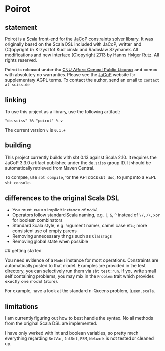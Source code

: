 # Poirot

## statement

Poirot is a Scala front-end for the [JaCoP](https://github.com/Sciss/jacop) constraints solver library. It was
originally based on the Scala DSL included with JaCoP, written and (C)opyright by Krzysztof Kuchcinski and
Radoslaw Szymanek. All modifications and new interface (C)opyright 2013 by Hanns Holger Rutz. All rights reserved.

Poirot is released under the [GNU Affero General Public License](http://github.com/Sciss/Poirot/blob/master/LICENSE)
and comes with absolutely no warranties. Please see the [JaCoP](http://jacop.osolpro.com/index.php?option=com_content&view=article&id=5&Itemid=2)
website for supplementary AGPL terms. To contact the author, send an email to `contact at sciss.de`

## linking

To use this project as a library, use the following artifact:

    "de.sciss" %% "poirot" % v

The current version `v` is `0.1.+`

## building

This project currently builds with sbt 0.13 against Scala 2.10. It requires the JaCoP 3.3.0 artifact published under
the `de.sciss` group ID. It should be automatically retrieved from Maven Central.

To compile, use `sbt compile`, for the API docs `sbt doc`, to jump into a REPL `sbt console`.

## differences to the original Scala DSL

- You must use an implicit instance of `Model`
- Operators follow standard Scala naming, e.g. `|`, `&`, `^` instead of `\/`, `/\`, `xor` for boolean combinators
- Standard Scala style, e.g. argument names, camel case etc.; more consistent use of empty parens
- Removing unnecessary things such as `ClassTag`s
- Removing global state when possible

## getting started

You need evidence of a `Model` instance for most operations. Constraints are automatically posted to that model.
Examples are provided in the test directory, you can selectively run them via `sbt test:run`. If you write small
self containing problems, you may mix in the `Problem` trait which provides exactly one model (store).

For example, have a look at the standard n-Queens problem, `Queen.scala`.

## limitations

I am currently figuring out how to best handle the syntax. No all methods from the original Scala DSL are implemented.

I have only worked with int and boolean variables, so pretty much everything regarding `SetVar`, `IntSet`, `FSM`,
`Network` is not tested or cleaned up.